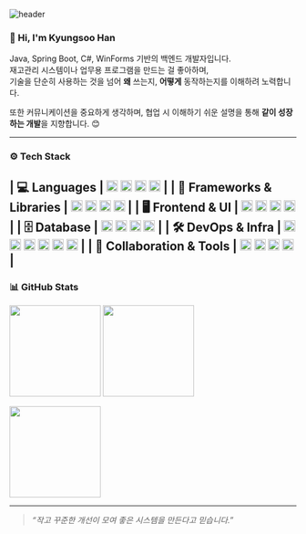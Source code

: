 ![header](https://capsule-render.vercel.app/api?type=waving&color=gradient&height=260&section=header&text=Han%20Kyungsoo&fontSize=60&fontAlignY=40&desc=Backend%20Developer&descAlignY=60)

### 👋 Hi, I'm Kyungsoo Han

Java, Spring Boot, C#, WinForms 기반의 백엔드 개발자입니다.  
재고관리 시스템이나 업무용 프로그램을 만드는 걸 좋아하며,  
기술을 단순히 사용하는 것을 넘어 **왜** 쓰는지, **어떻게** 동작하는지를 이해하려 노력합니다.

또한 커뮤니케이션을 중요하게 생각하며, 협업 시 이해하기 쉬운 설명을 통해 **같이 성장하는 개발**을 지향합니다. 😊

---

### ⚙️ Tech Stack

| 💻 Languages | <img src="https://cdn.jsdelivr.net/gh/devicons/devicon/icons/java/java-original.svg" height="20"/> <img src="https://cdn.jsdelivr.net/gh/devicons/devicon/icons/csharp/csharp-original.svg" height="20"/> <img src="https://cdn.jsdelivr.net/gh/devicons/devicon/icons/javascript/javascript-original.svg" height="20"/> <img src="https://cdn.jsdelivr.net/gh/devicons/devicon/icons/mysql/mysql-original.svg" height="20"/> |
| 🧩 Frameworks & Libraries | <img src="https://cdn.jsdelivr.net/gh/devicons/devicon/icons/spring/spring-original.svg" height="20"/> <img src="https://cdn.jsdelivr.net/gh/devicons/devicon/icons/dot-net/dot-net-original.svg" height="20"/> <img src="https://cdn.jsdelivr.net/gh/devicons/devicon/icons/java/java-original-wordmark.svg" height="20"/> <img src="https://cdn.jsdelivr.net/gh/devicons/devicon/icons/mysql/mysql-original.svg" height="20"/> |
| 🖥️ Frontend & UI | <img src="https://cdn.jsdelivr.net/gh/devicons/devicon/icons/html5/html5-original.svg" height="20"/> <img src="https://cdn.jsdelivr.net/gh/devicons/devicon/icons/css3/css3-original.svg" height="20"/> <img src="https://cdn.jsdelivr.net/gh/devicons/devicon/icons/android/android-original.svg" height="20"/> <img src="https://upload.wikimedia.org/wikipedia/commons/0/0e/Microsoft_.NET_logo.png" height="20"/> |
| 🗄️ Database | <img src="https://cdn.jsdelivr.net/gh/devicons/devicon/icons/mysql/mysql-original.svg" height="20"/> <img src="https://cdn.jsdelivr.net/gh/devicons/devicon/icons/mariadb/mariadb-original.svg" height="20"/> <img src="https://cdn.jsdelivr.net/gh/devicons/devicon/icons/oracle/oracle-original.svg" height="20"/> <img src="https://cdn.jsdelivr.net/gh/devicons/devicon/icons/redis/redis-original.svg" height="20"/> |
| 🛠 DevOps & Infra | <img src="https://cdn.jsdelivr.net/gh/devicons/devicon/icons/git/git-original.svg" height="20"/> <img src="https://cdn.jsdelivr.net/gh/devicons/devicon/icons/github/github-original.svg" height="20"/> <img src="https://cdn.jsdelivr.net/gh/devicons/devicon/icons/gitlab/gitlab-original.svg" height="20"/> <img src="https://cdn.jsdelivr.net/gh/devicons/devicon/icons/docker/docker-original.svg" height="20"/> <img src="https://cdn.jsdelivr.net/gh/devicons/devicon/icons/nginx/nginx-original.svg" height="20"/> <img src="https://cdn.jsdelivr.net/gh/devicons/devicon/icons/linux/linux-original.svg" height="20"/> |
| 🧰 Collaboration & Tools | <img src="https://cdn.jsdelivr.net/gh/devicons/devicon/icons/intellij/intellij-original.svg" height="20"/> <img src="https://cdn.jsdelivr.net/gh/devicons/devicon/icons/vscode/vscode-original.svg" height="20"/> <img src="https://cdn.jsdelivr.net/gh/devicons/devicon/icons/swagger/swagger-original.svg" height="20"/> <img src="https://cdn.jsdelivr.net/gh/devicons/devicon/icons/jira/jira-original.svg" height="20"/> |
---

### 📊 GitHub Stats

<p align="left">
  <img src="https://github-readme-stats.vercel.app/api?username=KyungSoo-Han&show_icons=true&theme=white" height="160"/>
  <img src="https://github-readme-stats.vercel.app/api/top-langs/?username=KyungSoo-Han&layout=compact&theme=white" height="160"/>
</p>

<p align="left">
  <img src="https://github-readme-streak-stats.herokuapp.com/?user=KyungSoo-Han&theme=white" height="160"/>
</p>

---

> _“작고 꾸준한 개선이 모여 좋은 시스템을 만든다고 믿습니다.”_
